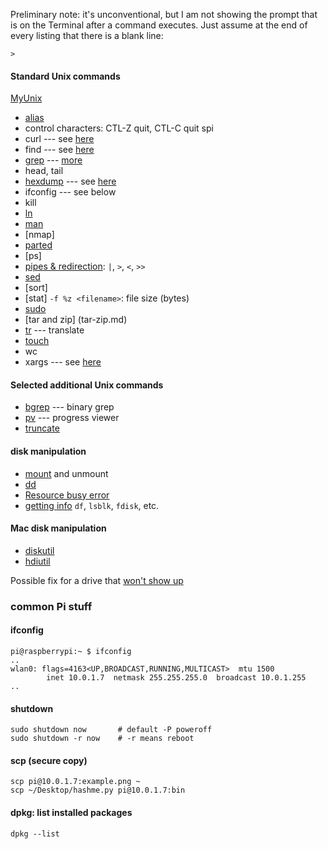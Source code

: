Preliminary note:  it's unconventional, but I am not showing the prompt that is on the Terminal after a command executes.  Just assume at the end of every listing that there is a blank line:

```
>
```

#### Standard Unix commands

[MyUnix](https://github.com/telliott99/MyUnix)

- [alias](alias.md)
- control characters:  CTL-Z quit, CTL-C quit spi
- curl --- see [here](https://github.com/telliott99/MyUnix/blob/master/unix/curl.rst)
- find --- see [here](https://github.com/telliott99/MyUnix/blob/master/unix/find.rst)
- [grep](grep.md) --- [more](https://github.com/telliott99/MyUnix/blob/master/unix/grep.rst)
- head, tail
- [hexdump](hexdump.md) --- see [here](https://github.com/telliott99/MyUnix/blob/master/unix/hexdump.rst)
- ifconfig --- see below
- kill
- [ln](ln.md)
- [man](man.md)
- [nmap]
- [parted](../linux/parted.md)
- [ps]
- [pipes & redirection](pipe.md):  ``|``, ``>``, ``<``, ``>>``
- [sed](sed.md)
- [sort]
- [stat] ``-f %z <filename>``:  file size (bytes)
- [sudo](sudo.md)
- [tar and zip] (tar-zip.md)
- [tr](tr.md) --- translate
- [touch](touch.md)
- wc
- xargs --- see [here](https://github.com/telliott99/MyUnix/blob/master/unix/xargs.rst)

#### Selected additional Unix commands

- [bgrep](bgrep.md) --- binary grep
- [pv](pv.md) --- progress viewer
- [truncate](truncate.md)

#### disk manipulation

- [mount](mount.md) and unmount
- [dd](dd.md)
- [Resource busy error](resource-busy.md)
- [getting info](show-info.md) ``df``, ``lsblk``, ``fdisk``, etc.

#### Mac disk manipulation

- [diskutil](diskutil.md)
- [hdiutil](hdiutil.md)

Possible fix for a drive that [won't show up](borked-drive.md)

### common Pi stuff

#### ifconfig

```
pi@raspberrypi:~ $ ifconfig
..
wlan0: flags=4163<UP,BROADCAST,RUNNING,MULTICAST>  mtu 1500
        inet 10.0.1.7  netmask 255.255.255.0  broadcast 10.0.1.255
..
```

#### shutdown

```
sudo shutdown now       # default -P poweroff
sudo shutdown -r now    # -r means reboot
```

#### scp (secure copy)

```
scp pi@10.0.1.7:example.png ~
scp ~/Desktop/hashme.py pi@10.0.1.7:bin
```

#### dpkg:  list installed packages

```
dpkg --list
```